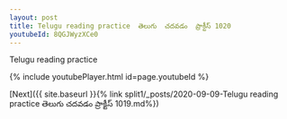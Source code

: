 ```yaml
---
layout: post
title: Telugu reading practice  తెలుగు  చదవడం  ప్రాక్టీస్ 1020
youtubeId: 8QGJWyzXCe0
---
```

 
 
Telugu reading practice
 
 
 
 
 


{% include youtubePlayer.html id=page.youtubeId %}
 
[Next]({{ site.baseurl }}{% link  split1/_posts/2020-09-09-Telugu reading practice  తెలుగు  చదవడం  ప్రాక్టీస్ 1019.md%})
 
